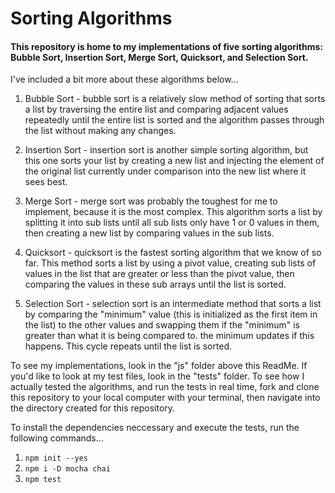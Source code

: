 # Sorting Algorithms

#### This repository is home to my implementations of five sorting algorithms: Bubble Sort, Insertion Sort, Merge Sort, Quicksort, and Selection Sort.

I've included a bit more about these algorithms below...
1. Bubble Sort - bubble sort is a relatively slow method of sorting that sorts a list by traversing the entire list and comparing adjacent values repeatedly until the entire list is sorted and the algorithm passes through the list without making any changes.

2. Insertion Sort - insertion sort is another simple sorting algorithm, but this one sorts your list by creating a new list and injecting the element of the original list currently under comparison into the new list where it sees best.

3. Merge Sort - merge sort was probably the toughest for me to implement, because it is the most complex. This algorithm sorts a list by splitting it into sub lists until all sub lists only have 1 or 0 values in them, then creating a new list by comparing values in the sub lists.

4. Quicksort - quicksort is the fastest sorting algorithm that we know of so far. This method sorts a list by using a pivot value, creating sub lists of values in the list that are greater or less than the pivot value, then comparing the values in these sub arrays until the list is sorted.

5. Selection Sort - selection sort is an intermediate method that sorts a list by comparing the "minimum" value (this is initialized as the first item in the list) to the other values and swapping them if the "minimum" is greater than what it is being compared to. the minimum updates if this happens. This cycle repeats until the list is sorted.

To see my implementations, look in the "js" folder above this ReadMe. If you'd like to look at my test files, look in the "tests" folder. To see how I actually tested the algorithms, and run the tests in real time, fork and clone this repository to your local computer with your terminal, then navigate into the directory created for this repository.

To install the dependencies neccessary and execute the tests, run the following commands...
1. `npm init --yes`
2. `npm i -D mocha chai`
3. `npm test`